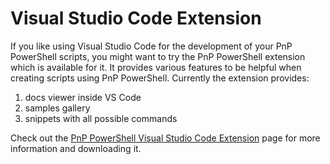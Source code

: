 # Visual Studio Code Extension

If you like using Visual Studio Code for the development of your PnP PowerShell scripts, you might want to try the PnP PowerShell extension which is available for it. It provides various features to be helpful when creating scripts using PnP PowerShell. Currently the extension provides:

1. docs viewer inside VS Code
1. samples gallery
1. snippets with all possible commands

Check out the [PnP PowerShell Visual Studio Code Extension](https://marketplace.visualstudio.com/items?itemName=adamwojcikit.pnp-powershell-extension) page for more information and downloading it.